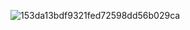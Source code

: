 
![153da13bdf9321fed72598dd56b029ca](https://user-images.githubusercontent.com/77753883/144537681-bf3a1756-3b3b-4e0e-bab6-655d1bf4afa0.png)
